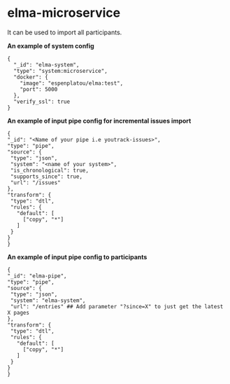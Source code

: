 # elma-microservice


It can be used to import  all participants.

**An example of system config**   
```
{
  "_id": "elma-system",
  "type": "system:microservice",
  "docker": {
    "image": "espenplatou/elma:test",
    "port": 5000
  },
  "verify_ssl": true
}

```
 
**An example of input pipe config for incremental issues import**  
   ```
   {
  "_id": "<Name of your pipe i.e youtrack-issues>",
  "type": "pipe",
  "source": {
    "type": "json",
    "system": "<name of your system>",
    "is_chronological": true,
    "supports_since": true,
    "url": "/issues"
  },
  "transform": {
    "type": "dtl",
    "rules": {
      "default": [
        ["copy", "*"]
      ]
    }
  }
}

```

**An example of input pipe config to participants**  
   ```
{
  "_id": "elma-pipe",
  "type": "pipe",
  "source": {
    "type": "json",
    "system": "elma-system",
    "url": "/entries" ## Add parameter "?since=X" to just get the latest X pages
  },
  "transform": {
    "type": "dtl",
    "rules": {
      "default": [
        ["copy", "*"]
      ]
    }
  }
}


```

 
